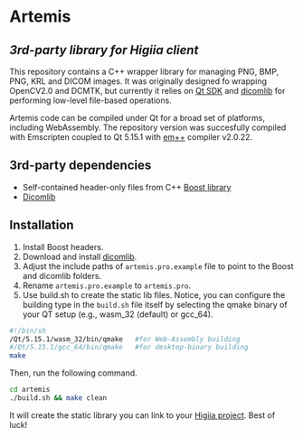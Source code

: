 # Artemis

## _3rd-party library for Higiia client_

This repository contains a C++ wrapper library for managing PNG, BMP, PNG, KRL and DICOM images. It was originally designed fo wrapping OpenCV2.0 and DCMTK, but currently it relies on [Qt SDK](https://www.qt.io/download) and [dicomlib](https://github.com/marcosivni/dicomlib) for performing low-level file-based operations.


Artemis code can be compiled under Qt for a broad set of platforms, including WebAssembly. The repository version was succesfully compiled with Emscripten coupled to Qt 5.15.1 with [em++](https://emscripten.org/docs/getting_started/downloads.html) compiler v2.0.22.

## 3rd-party dependencies

- Self-contained header-only files from C++ [Boost library](https://www.boost.org/users/download/)
- [Dicomlib](https://github.com/marcosivni/dicomlib)

## Installation

1. Install Boost headers.
2. Download and install [dicomlib]((https://github.com/marcosivni/dicomlib)).
3. Adjust the include paths of `artemis.pro.example` file to point to the Boost and dicomlib folders. 
4. Rename `artemis.pro.example` to `artemis.pro`. 
5. Use build.sh to create the static lib files. Notice, you can configure the building type in the `build.sh` file itself by selecting the qmake binary of your QT setup (e.g., wasm\_32 (default) or gcc\_64).

```sh
#!/bin/sh
/Qt/5.15.1/wasm_32/bin/qmake   #for Web-Assembly building
#/Qt/5.15.1/gcc_64/bin/qmake   #for desktop-binary building
make
```

Then, run the following command.

```sh
cd artemis
./build.sh && make clean
```

It will create the static library you can link to your [Higiia project](https://github.com/marcosivni/higiia). Best of luck!

